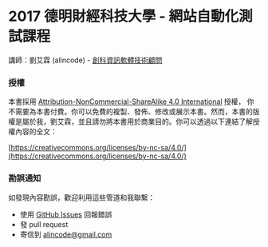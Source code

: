 # 2017 德明財經科技大學 - 網站自動化測試課程

講師：劉艾霖 (alincode) - [創科資訊軟體技術顧問](http://trunk-studio.com/)

### 授權

本書採用 [Attribution-NonCommercial-ShareAlike 4.0 International](https://creativecommons.org/licenses/by-nc-sa/4.0/legalcode) 授權， 你不需要為本書付費。你可以免費的複製、發佈、修改或展示本書。然而，本書的版權是屬於我，劉艾霖，並且請勿將本書用於商業目的。你可以透過以下連結了解授權內容的全文：

[https://creativecommons.org/licenses/by-nc-sa/4.0/](https://creativecommons.org/licenses/by-nc-sa/4.0/)

### 勘誤通知

如發現內容勘誤，歡迎利用這些管道和我聯繫：

* 使用 [GitHub Issues](https://github.com/alincode/takming-testing/issues) 回報錯誤
* 發 pull request
* 寄信到 alincode@gmail.com

<!--
詢問學生程度：
* 網頁開發
* Github
-->